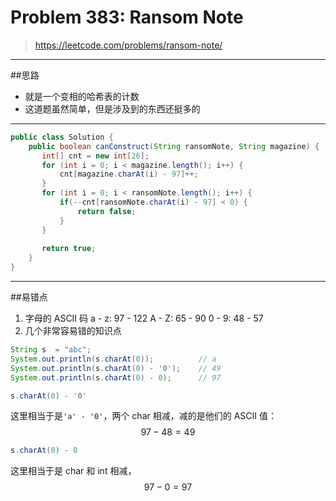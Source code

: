 # Problem 383: Ransom Note


> https://leetcode.com/problems/ransom-note/

------
##思路
* 就是一个变相的哈希表的计数
* 这道题虽然简单，但是涉及到的东西还挺多的

-----------
```java
public class Solution {
    public boolean canConstruct(String ransomNote, String magazine) {
       int[] cnt = new int[26];
       for (int i = 0; i < magazine.length(); i++) {
           cnt[magazine.charAt(i) - 97]++;
       }
       for (int i = 0; i < ransomNote.length(); i++) {
           if(--cnt[ransomNote.charAt(i) - 97] < 0) {
               return false;
           }
       }
        
       return true;    
    }
}
```
----
##易错点

1. 字母的 ASCII 码
a - z: 97 - 122
A - Z: 65 - 90
0 - 9: 48 - 57
2. 几个非常容易错的知识点
```java
String s  = "abc";
System.out.println(s.charAt(0));          // a   
System.out.println(s.charAt(0) - '0');    // 49
System.out.println(s.charAt(0) - 0);      // 97
```
```java
s.charAt(0) - '0'
```
这里相当于是```'a' - '0'```，两个 char 相减，减的是他们的 ASCII 值：$$97 - 48 = 49$$
```java
s.charAt(0) - 0
```
这里相当于是 char 和 int 相减，$$97 - 0 = 97$$





















